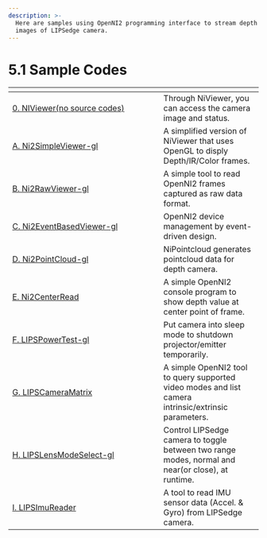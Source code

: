 ```yaml
---
description: >-
  Here are samples using OpenNI2 programming interface to stream depth and color
  images of LIPSedge camera.
---
```


# 5.1 Sample Codes

<table data-header-hidden><thead><tr><th width="288.3624454148472"></th><th></th></tr></thead><tbody><tr><td><a href="0.-niviewer-no-source-codes.md">0. NIViewer(no source codes)</a></td><td>Through NiViewer, you can access the camera image and status.</td></tr><tr><td><a href="A.-ni2simpleviewer-gl.md">A. Ni2SimpleViewer-gl</a></td><td>A simplified version of NiViewer that uses OpenGL to disply Depth/IR/Color frames.</td></tr><tr><td><a href="B.-ni2rawviewer-gl.md">B. Ni2RawViewer-gl</a></td><td>A simple tool to read OpenNI2 frames captured as raw data format.</td></tr><tr><td><a href="C.-ni2eventbasedviewer-gl.md">C. Ni2EventBasedViewer-gl</a></td><td>OpenNI2 device management by event-driven design.</td></tr><tr><td><a href="D.-ni2pointcloud-gl.md">D. Ni2PointCloud-gl</a></td><td>NiPointcloud generates pointcloud data for depth camera.</td></tr><tr><td><a href="E.-ni2centerread.md">E. Ni2CenterRead</a></td><td>A simple OpenNI2 console program to show depth value at center point of frame.</td></tr><tr><td><a href="F.-lipspowertest-gl.md">F. LIPSPowerTest-gl</a></td><td>Put camera into sleep mode to shutdown projector/emitter temporarily.</td></tr><tr><td><a href="G.-lipscameramatrix.md">G. LIPSCameraMatrix</a></td><td>A simple OpenNI2 tool to query supported video modes and list camera intrinsic/extrinsic parameters.</td></tr><tr><td><a href="H.-lipslensmodeselect-gl.md">H. LIPSLensModeSelect-gl</a></td><td>Control LIPSedge camera to toggle between two range modes, normal and near(or close), at runtime.</td></tr><tr><td><a href="I.-lipsimureader.md">I. LIPSImuReader</a></td><td>A tool to read IMU sensor data (Accel. &#x26; Gyro) from LIPSedge camera.</td></tr></tbody></table>
